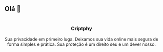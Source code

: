 ## Olá 👋

<h3 align="center">
<!-- 	<img src="assets\readme.png" width="200" height="200" alt="Logo"/><br/> -->
	<br/>
	Criptphy
</h3>

<p align="center" textaling="center">
	Sua privacidade em primeiro luga. Deixamos sua vida online mais segura de forma simples e prática.
	Sua proteção é um direito seu e um dever nosso.
</p>
	
<p align="center">
<!--   <img src="assets\banner.png" alt="Banner"/> -->
</p>
